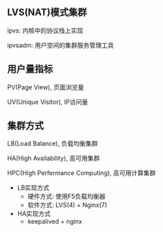 ## LVS(NAT)模式集群

ipvs: 内核中的协议栈上实现

ipvsadm: 用户空间的集群服务管理工具

## 用户量指标

PV(Page View), 页面浏览量

UV(Unique Visitor), IP访问量

## 集群方式

LB(Load Balance), 负载均衡集群

HA(High Availability), 高可用集群

HPC(High Perfermance Computing), 高可用计算集群

* LB实现方式
  * 硬件方式: 使用F5负载均衡器
  * 软件方式: LVS(4) + Nginx(7)
* HA实现方式
  * keepalived + nginx
